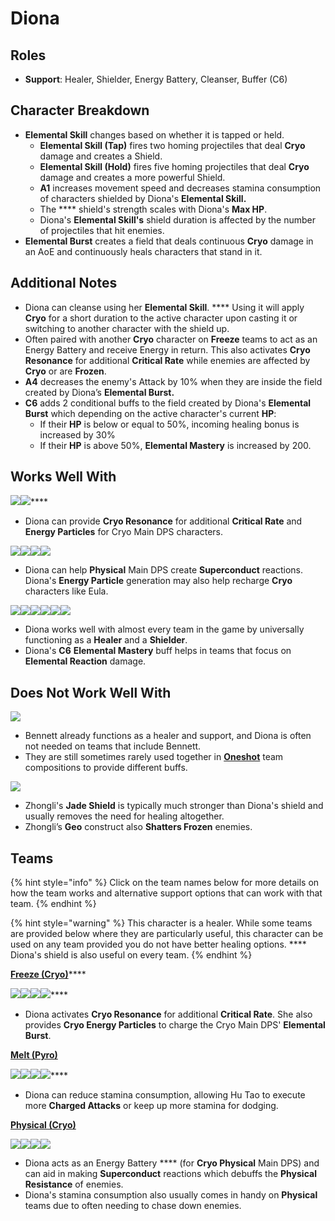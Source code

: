 # Diona

## Roles

* **Support**: Healer, Shielder, Energy Battery, Cleanser, Buffer (C6)

## **Character Breakdown**

* **Elemental Skill** changes based on whether it is tapped or held.
  * **Elemental Skill (Tap)** fires two homing projectiles that deal **Cryo** damage and creates a Shield.
  * **Elemental Skill (Hold)** fires five homing projectiles that deal **Cryo** damage and creates a more powerful Shield.
  * **A1** increases movement speed and decreases stamina consumption of characters shielded by Diona's **Elemental Skill.**
  * The **** shield's strength scales with Diona's **Max HP**.
  * Diona's **Elemental Skill's** shield duration is affected by the number of projectiles that hit enemies.
* **Elemental Burst** creates a field that deals continuous **Cryo** damage in an AoE and continuously heals characters that stand in it.

## **Additional Notes**

* Diona can cleanse using her **Elemental Skill**. **** Using it will apply **Cryo** for a short duration to the active character upon casting it or switching to another character with the shield up.
* Often paired with another **Cryo** character on **Freeze** teams to act as an Energy Battery and receive Energy in return. This also activates **Cryo Resonance** for additional **Critical Rate** while enemies are affected by **Cryo** or are **Frozen**.
* **A4** decreases the enemy's Attack by 10% when they are inside the field created by Diona’s **Elemental Burst.**
* **C6** adds 2 conditional buffs to the field created by Diona's **Elemental Burst** which depending on the active character's current **HP**:
  * If their **HP** is below or equal to 50%, incoming healing bonus is increased by 30%
  * If their **HP** is above 50%, **Elemental Mastery** is increased by 200.

## **Works Well With**

****![](../../.gitbook/assets/UI\_AvatarIcon\_Ayaka.png)****![](../../.gitbook/assets/UI\_AvatarIcon\_Ganyu.png)****

* Diona can provide **Cryo Resonance** for additional **Critical Rate** and **Energy Particles** for Cryo Main DPS characters.

![](../../.gitbook/assets/UI\_AvatarIcon\_Razor.png)![](../../.gitbook/assets/UI\_AvatarIcon\_Eula.png)![](../../.gitbook/assets/UI\_AvatarIcon\_Keqing.png)![](../../.gitbook/assets/UI\_AvatarIcon\_Xinyan.png)

* Diona can help **Physical** Main DPS create **Superconduct** reactions. Diona's **Energy Particle** generation may also help recharge **Cryo** characters like Eula.

![](../../.gitbook/assets/Element\_Anemo.webp)![](../../.gitbook/assets/Element\_Cryo.webp)![](../../.gitbook/assets/Element\_Electro.webp)![](../../.gitbook/assets/Element\_Geo.webp)![](../../.gitbook/assets/Element\_Hydro.webp)![](../../.gitbook/assets/Element\_Pyro.webp)

* Diona works well with almost every team in the game by universally functioning as a **Healer** and a **Shielder**.
* Diona's **C6** **Elemental Mastery** buff helps in teams that focus on **Elemental Reaction** damage.

## **Does Not Work Well With**

****![](../../.gitbook/assets/UI\_AvatarIcon\_Bennett.png)****

* Bennett already functions as a healer and support, and Diona is often not needed on teams that include Bennett.
* They are still sometimes rarely used together in [**Oneshot**](../../teams/oneshot.md) team compositions to provide different buffs.

![](../../.gitbook/assets/UI\_AvatarIcon\_Zhongli.png)

* Zhongli's **Jade Shield** is typically much stronger than Diona's shield and usually removes the need for healing altogether.
* Zhongli’s **Geo** construct also **Shatters Frozen** enemies.

## Teams

{% hint style="info" %}
Click on the team names below for more details on how the team works and alternative support options that can work with that team.
{% endhint %}

{% hint style="warning" %}
This character is a healer. While some teams are provided below where they are particularly useful, this character can be used on any team provided you do not have better healing options. **** Diona's shield is also useful on every team.
{% endhint %}

[**Freeze (Cryo)**](../../teams/freeze.md)****

****![](../../.gitbook/assets/UI\_AvatarIcon\_Ayaka.png)****![](../../.gitbook/assets/UI\_AvatarIcon\_Mona.png)****![](../../.gitbook/assets/UI\_AvatarIcon\_Kazuha.png)****![](../../.gitbook/assets/UI\_AvatarIcon\_Diona.png)****

* Diona activates **Cryo Resonance** for additional **Critical Rate**. She also provides **Cryo Energy Particles** to charge the Cryo Main DPS' **Elemental Burst**.

****[**Melt (Pyro)**](../../teams/melt.md)****

****![](../../.gitbook/assets/UI\_AvatarIcon\_Hutao.png)****![](../../.gitbook/assets/UI\_AvatarIcon\_Kaeya.png)****![](../../.gitbook/assets/UI\_AvatarIcon\_Xingqiu.png)****![](../../.gitbook/assets/UI\_AvatarIcon\_Diona.png)****

* Diona can reduce stamina consumption, allowing Hu Tao to execute more **Charged Attacks** or keep up more stamina for dodging.

****[**Physical (Cryo)**](../../teams/physical.md)****

![](../../.gitbook/assets/UI\_AvatarIcon\_Eula.png)![](../../.gitbook/assets/UI\_AvatarIcon\_Shougun.png)![](../../.gitbook/assets/UI\_AvatarIcon\_Rosaria.png)![](../../.gitbook/assets/UI\_AvatarIcon\_Diona.png)

* Diona acts as an Energy Battery **** (for **Cryo Physical** Main DPS) and can aid in making **Superconduct** reactions which debuffs the **Physical Resistance** of enemies.
* Diona's stamina consumption also usually comes in handy on **Physical** teams due to often needing to chase down enemies.

